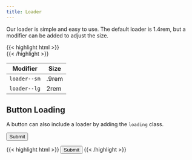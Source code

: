 ```yaml
---
title: Loader
---
```


Our loader is simple and easy to use. The default loader is 1.4rem, but a modifier can be added to adjust the size.

<div class="loader"></div>

<div class="my-3">
{{< highlight html >}}
<div class="loader"></div>
{{< /highlight >}}
</div>

|Modifier    |Size  |
|------------|------|
|`loader--sm`|.9rem |
|`loader--lg`|2rem  |


## Button Loading

A button can also include a loader by adding the `loading` class.

<button class="button loading">Submit</button>

<div class="mt-3 mb-3">
{{< highlight html >}}
<button class="button loading">Submit</button>
{{< /highlight >}}
</div>